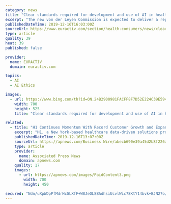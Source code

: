 ```yaml
---
category: news
title: "Clear standards required for development and use of AI in healthcare"
excerpt: "The new von der Leyen Commission is expected to deliver a report on AI and ethics in its first 100 days, which could be oriented toward an ‘ethics-by-design’ approach according to Legal Affairs Commissioner Didier Reynders. And, in terms of data protection, all EU AI stakeholders must comply with the GDPR regulation in safeguarding the ..."
publishedDateTime: 2019-12-16T16:03:00Z
sourceUrl: https://www.euractiv.com/section/health-consumers/news/clear-standards-required-for-development-and-use-of-ai-in-healthcare/
type: article
quality: 39
heat: 39
published: false

provider:
  name: EURACTIV
  domain: euractiv.com

topics:
  - AI
  - AI Ethics

images:
  - url: https://www.bing.com/th?id=ON.24B2900981FACFF8F7D52E224C39E594
    width: 700
    height: 525
    title: "Clear standards required for development and use of AI in healthcare"

related:
  - title: "H1 Continues Momentum With Record Customer Growth and Expansion of Healthcare Machine Learning Analytics Platforms"
    excerpt: "H1, a New York-based healthcare data-driven solutions provider, today announced continued momentum and record customer growth and expansion of its global healthcare analytics platforms. The company has grown to an impressive customer base with more than 35 pharma clients, with record revenue growth by 350% in the last year. “4 out of the top ..."
    publishedDateTime: 2019-12-16T13:07:00Z
    sourceUrl: https://apnews.com/Business Wire/abecb690e39a45d2b8f226a94bc5510a
    type: article
    provider:
      name: Associated Press News
      domain: apnews.com
    quality: 17
    images:
      - url: https://apnews.com/images/PaidContent3.png
        width: 700
        height: 450

secured: "Ndn/uXpWDpPfMdrHcGLXfF+W8JeOL8BAdhsiUcvlWic78KtY14bvk+BJN27o/dTfd265/Un90JKFxzz2p/TGmmwzd1zaZKZqLsNC6wna0wMoRB4mxvVeyhNO1H5G73gnVQnrs3czztn6XcPPpzrMwR8LIgg2ZCfxoDo4Abdval+OzmH2Uau3zH8FsTlSAMzXHZbcNoFtvmK5cY5HYFqmy3asrlExUviBJrV3J3ly7YRl9X/0xgDlUgOevisc564nTSuTZDvBNlbOKmc/0jv2Mg==;0oXT4vOk1PSWyAYj3VsMZQ=="
---
```


